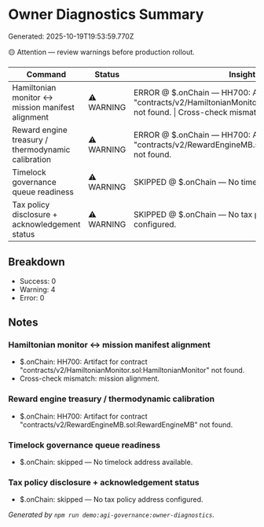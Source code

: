 # Owner Diagnostics Summary

Generated: 2025-10-19T19:53:59.770Z

🟡 Attention — review warnings before production rollout.

| Command | Status | Insight | Duration |
| --- | --- | --- | --- |
| Hamiltonian monitor ↔ mission manifest alignment | ⚠️ WARNING | ERROR @ $.onChain — HH700: Artifact for contract "contracts/v2/HamiltonianMonitor.sol:HamiltonianMonitor" not found. \| Cross-check mismatch: mission alignment. | 5.21 s |
| Reward engine treasury / thermodynamic calibration | ⚠️ WARNING | ERROR @ $.onChain — HH700: Artifact for contract "contracts/v2/RewardEngineMB.sol:RewardEngineMB" not found. | 4.59 s |
| Timelock governance queue readiness | ⚠️ WARNING | SKIPPED @ $.onChain — No timelock address available. | 4.03 s |
| Tax policy disclosure + acknowledgement status | ⚠️ WARNING | SKIPPED @ $.onChain — No tax policy address configured. | 3.94 s |

## Breakdown

- Success: 0
- Warning: 4
- Error: 0

## Notes

### Hamiltonian monitor ↔ mission manifest alignment
- $.onChain: HH700: Artifact for contract "contracts/v2/HamiltonianMonitor.sol:HamiltonianMonitor" not found.
- Cross-check mismatch: mission alignment.

### Reward engine treasury / thermodynamic calibration
- $.onChain: HH700: Artifact for contract "contracts/v2/RewardEngineMB.sol:RewardEngineMB" not found.

### Timelock governance queue readiness
- $.onChain: skipped — No timelock address available.

### Tax policy disclosure + acknowledgement status
- $.onChain: skipped — No tax policy address configured.

_Generated by `npm run demo:agi-governance:owner-diagnostics`._
